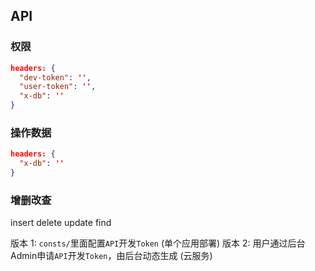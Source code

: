 ## API

### 权限

```json
headers: {
  "dev-token": '',
  "user-token": '',
  "x-db": ''
}
```

### 操作数据

```json
headers: {
  "x-db": ''
}
```

### 增删改查

insert
delete
update
find



版本 1: `consts/`里面配置`API`开发`Token` (单个应用部署)
版本 2: 用户通过后台Admin申请`API`开发`Token`，由后台动态生成 (云服务)

